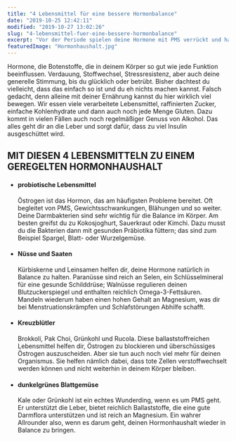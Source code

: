 ```yaml
---
title: "4 Lebensmittel für eine bessere Hormonbalance"
date: "2019-10-25 12:42:11"
modified: "2019-10-27 13:02:26"
slug: "4-lebensmittel-fuer-eine-bessere-hormonbalance"
excerpt: "Vor der Periode spielen deine Hormone mit PMS verrückt und haben dich fest im Griff? Das hat unter anderem wirklich viel mit deinem Speiseplan zu tun. "
featuredImage: "Hormonhaushalt.jpg"
---
```


Hormone, die Botenstoffe, die in deinem Körper so gut wie jede Funktion beeinflussen. Verdauung, Stoffwechsel, Stressresistenz, aber auch deine generelle Stimmung, bis du glücklich oder betrübt. Bisher dachtest du vielleicht, dass das einfach so ist und du eh nichts machen kannst. Falsch gedacht, denn alleine mit deiner Ernährung kannst du hier wirklich viel bewegen. Wir essen viele verarbeitete Lebensmittel, raffinierten Zucker, einfache Kohlenhydrate und dann auch noch jede Menge Gluten. Dazu kommt in vielen Fällen auch noch regelmäßiger Genuss von Alkohol. Das alles geht dir an die Leber und sorgt dafür, dass zu viel Insulin ausgeschüttet wird.

## **MIT DIESEN 4 LEBENSMITTELN ZU EINEM GEREGELTEN HORMONHAUSHALT**

*   #### probiotische Lebensmittel
    
    Östrogen ist das Hormon, das am häufigsten Probleme bereitet. Oft begleitet von PMS, Gewichtsschwankungen, Blähungen und so weiter. Deine Darmbakterien sind sehr wichtig für die Balance im Körper. Am besten greifst du zu Kokosjoghurt, Sauerkraut oder Kimchi. Dazu musst du die Bakterien dann mit gesunden Präbiotika füttern; das sind zum Beispiel Spargel, Blatt- oder Wurzelgemüse.
*   #### Nüsse und Saaten
    
    Kürbiskerne und Leinsamen helfen dir, deine Hormone natürlich in Balance zu halten. Paranüsse sind reich an Selen, ein Schlüsselmineral für eine gesunde Schilddrüse; Walnüsse regulieren deinen Blutzuckerspiegel und enthalten reichlich Omega-3-Fettsäuren. Mandeln wiederum haben einen hohen Gehalt an Magnesium, was dir bei Menstruationskrämpfen und Schlafstörungen Abhilfe schafft.
*   #### Kreuzblütler
    
    Brokkoli, Pak Choi, Grünkohl und Rucola. Diese ballaststoffreichen Lebensmittel helfen dir, Östrogen zu blockieren und überschüssiges Östrogen auszuscheiden. Aber sie tun auch noch viel mehr für deinen Organismus. Sie helfen nämlich dabei, dass tote Zellen verstoffwechselt werden können und nicht weiterhin in deinem Körper bleiben.
*   #### dunkelgrünes Blattgemüse
    
    Kale oder Grünkohl ist ein echtes Wunderding, wenn es um PMS geht. Er unterstützt die Leber, bietet reichlich Ballaststoffe, die eine gute Darmflora unterstützen und ist reich an Magnesium. Ein wahrer Allrounder also, wenn es darum geht, deinen Hormonhaushalt wieder in Balance zu bringen.